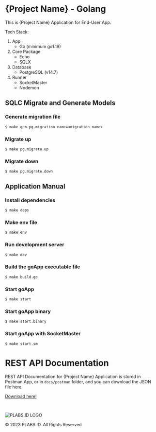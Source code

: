 # {Project Name} - Golang

This is {Project Name} Application for End-User App.

Tech Stack:
1. App
    - Go (minimum go1.19)
2. Core Package
    - Echo
    - SQLX
3. Database
    - PostgreSQL (v14.7)
4. Runner
    - SocketMaster
    - Nodemon

## SQLC Migrate and Generate Models
### Generate migration file
```
$ make gen.pg.migration name=<migration_name>
```
### Migrate up
```
$ make pg.migrate.up
```
### Migrate down
```
$ make pg.migrate.down
```
## Application Manual
### Install dependencies

    $ make deps

### Make env file

    $ make env

### Run development server

    $ make dev

### Build the goApp executable file

    $ make build.go

### Start goApp

    $ make start

### Start goApp binary

    $ make start.binary

### Start goApp with SocketMaster

    $ make start.sm

# REST API Documentation

REST API Documentation for {Project Name} Application is stored in Postman App, or in `docs/postman` folder, and you can download the JSON file here.

<!-- Change link to your postman link -->
[Download here!](https://postman.com)

<br>


![PLABS.ID LOGO](https://www.plabs.id/LogoPlabs.svg "https://www.plabs.id")

&copy; 2023 PLABS.ID. All Rights Reserved
